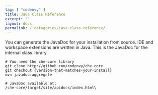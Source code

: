```yaml
---
tag: [ "codenvy" ]
title: Java Class Reference
excerpt: ""
layout: docs
permalink: /:catagories/java-class-reference/
---
```

You can generate the JavaDoc for your installation from source. IDE and workspace extensions are written in Java. This is the JavaDoc for the internal class library.
```shell  
# You need the che-core library
git clone http://github.com/codenvy/che-core
git checkout {version-that-matches-your-install}
mvn javadoc:aggregate

# JavaDoc available at:
/che-core/target/site/apidocs/index.html\
```
